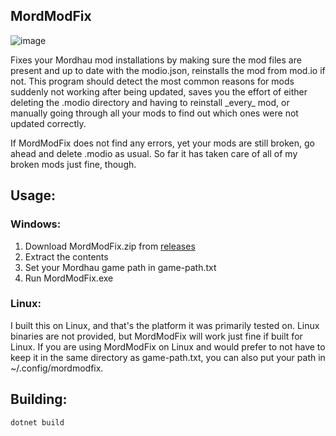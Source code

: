 ## MordModFix
![image](https://github.com/user-attachments/assets/83004dea-f691-4d4a-89d1-e4aab160e0d6)

Fixes your Mordhau mod installations by making sure the mod files are present and up to date with the modio.json, reinstalls the mod from mod.io if not.
This program should detect the most common reasons for mods suddenly not working after being updated, saves you the effort of either deleting the .modio directory and having to reinstall \_every_ mod, or manually going through all your mods to find out which ones were not updated correctly.

If MordModFix does not find any errors, yet your mods are still broken, go ahead and delete .modio as usual. So far it has taken care of all of my broken mods just fine, though.


## Usage:

### Windows:
1. Download MordModFix.zip from [releases](https://github.com/10xJSChad/MordModFix/releases)
2. Extract the contents
3. Set your Mordhau game path in game-path.txt
4. Run MordModFix.exe

### Linux:

I built this on Linux, and that's the platform it was primarily tested on. Linux binaries are not provided, but MordModFix will work just fine if built for Linux.
If you are using MordModFix on Linux and would prefer to not have to keep it in the same directory as game-path.txt, you can also put your path in ~/.config/mordmodfix.

## Building:

```dotnet build```
